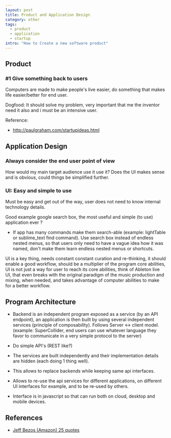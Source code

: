 ```yaml
---
layout: post
title: Product and Application Design
category: other
tags:
  - product
  - application
  - startup
intro: "How to Create a new software product"
---
```


## Product

### #1 Give something back to users 

Computers are made to make people's live easier, do something that makes life easier/better for end user.

Dogfood: It should solve my problem, very important that me the inventor need it also and i must be an intensive user.

Reference:
- http://paulgraham.com/startupideas.html


## Application Design

### Always consider the end user point of view

How would my main target audience use it use it? Does the UI makes sense and is obvious, could things be simplified further.

### UI: Easy and simple to use

Must be easy and get out of the way, user does not need to know internal technology details.

Good example google search box, the most useful and simple (to use) application ever ?

- If app has many commands make them search-able (example: lightTable or sublime_text find command). Use  search box instead of endless nested menus, so that users only need to have a vague idea how it was named, don't make them learn endless nested menus or shortcuts.

UI is a key thing, needs constant constant curation and re-thinking, it should enable a good workflow, should be a multiplier of the program core abilities, UI is not just a way for user to reach its core abilities, think of Ableton live UI, that even breaks with the original paradigm of the music production and mixing, when needed, and takes advantage of computer abilities to make for a better workflow.

## Program Architecture

- Backend is an independent program exposed as a service (by an API endpoint), an application is then built by using several independent services (principle of composability). Follows Server <-> client model. (example: SuperCollider, end users can use whatever language they favor to communicate in a very simple protocol to the server)
- Do simple API's (REST like?)
- The services are built independently and their implementation details are hidden (each doing 1 thing well).
- This allows to replace backends while keeping same api interfaces.
- Allows to re-use the api services for different applications, on different UI interfaces for example, and to be re-used by others.

- Interface is in javascript so that can run both on cloud, desktop and mobile devices.

## References
- [Jeff Bezos (Amazon) 25 quotes](http://www.fool.com/investing/general/2013/09/09/the-25-smartest-things-jeff-bezos-has-ever-said.aspx)

